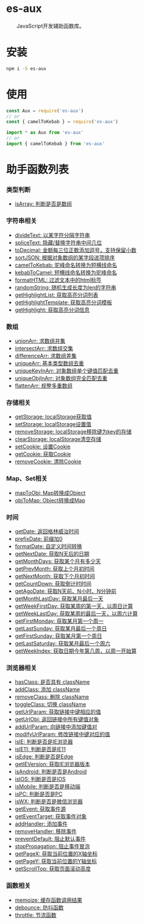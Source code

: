 # es-aux
&emsp;&emsp;JavaScript开发辅助函数库。

# 安装
```bash
npm i -S es-aux
```

# 使用
```js
const Aux = require('es-aux')
// or
const { camelToKebab } = require('es-aux')

import * as Aux from 'es-aux'
// or
import { camelToKebab } from 'es-aux'
```

# 助手函数列表

### 类型判断
* [isArray: 判断是否是数组](https://github.com/staven630/es-aux/blob/master/docs/type.md#isArray)
### 字符串相关
* [divideText: 以某字符分隔字符串](https://github.com/staven630/es-aux/blob/master/docs/string.md#divideText)
* [spliceText: 隐藏/替换字符串中间几位](https://github.com/staven630/es-aux/blob/master/docs/string.md#spliceText)
* [toDecimal: 金额每三位正数添加逗号，支持保留小数](https://github.com/staven630/es-aux/blob/master/docs/string.md#toDecimal)
* [sortJSON: 根据对象数组的某字段进项排序](https://github.com/staven630/es-aux/blob/master/docs/string.md#sortJSON)
* [camelToKebab: 驼峰命名转换为短横线命名](https://github.com/staven630/es-aux/blob/master/docs/string.md#camelToKebab)
* [kebabToCamel: 短横线命名转换为驼峰命名](https://github.com/staven630/es-aux/blob/master/docs/string.md#kebabToCamel)
* [formatHTML: 过滤文本中的html标签](https://github.com/staven630/es-aux/blob/master/docs/string.md#formatHTML)
* [randomString: 随机生成长度为len的字符串](https://github.com/staven630/es-aux/blob/master/docs/string.md#randomString)
* [getHighlightList: 获取高亮分词列表](https://github.com/staven630/es-aux/blob/master/docs/string.md#getHighlightList)
* [getHighlightTemplate: 获取高亮分词模板](https://github.com/staven630/es-aux/blob/master/docs/string.md#getHighlightTemplate)
* [getHighlight: 获取高亮分词信息](https://github.com/staven630/es-aux/blob/master/docs/string.md#getHighlight)
### 数组
* [unionArr: 求数组并集](https://github.com/staven630/es-aux/blob/master/docs/array.md#unionArr)
* [intersectArr: 求数组交集](https://github.com/staven630/es-aux/blob/master/docs/array.md#intersectArr)
* [differenceArr: 求数组差集](https://github.com/staven630/es-aux/blob/master/docs/array.md#differenceArr)
* [uniqueArr: 基本类型数组去重](https://github.com/staven630/es-aux/blob/master/docs/array.md#uniqueArr)
* [uniqueKeyInArr: 对象数组单个键值匹配去重](https://github.com/staven630/es-aux/blob/master/docs/array.md#uniqueKeyInArr)
* [uniqueObjInArr: 对象数组完全匹配去重](https://github.com/staven630/es-aux/blob/master/docs/array.md#uniqueObjInArr)
* [flattenArr: 规整多重数组](https://github.com/staven630/es-aux/blob/master/docs/array.md#flattenArr)
### 存储相关
* [getStorage: localStorage获取值](https://github.com/staven630/es-aux/blob/master/docs/storage.md#getStorage)
* [setStorage: localStorage设置值](https://github.com/staven630/es-aux/blob/master/docs/storage.md#setStorage)
* [removeStorage: localStorage移除键为key的存储](https://github.com/staven630/es-aux/blob/master/docs/storage.md#removeStorage)
* [clearStorage: localStorage清空存储](https://github.com/staven630/es-aux/blob/master/docs/storage.md#clearStorage)
* [setCookie: 设置Cookie](https://github.com/staven630/es-aux/blob/master/docs/storage.md#setCookie)
* [getCookie: 获取Cookie](https://github.com/staven630/es-aux/blob/master/docs/storage.md#getCookie)
* [removeCookie: 清除Cookie](https://github.com/staven630/es-aux/blob/master/docs/storage.md#removeCookie)
### Map、Set相关
* [mapToObj: Map转换成Object](https://github.com/staven630/es-aux/blob/master/docs/map.md#mapToObj)
* [objToMap: Object转换成Map](https://github.com/staven630/es-aux/blob/master/docs/map.md#objToMap)
### 时间
* [getDate: 返回格林威治时间](https://github.com/staven630/es-aux/blob/master/docs/date.md#getDate)
* [prefixDate: 前缀加0](https://github.com/staven630/es-aux/blob/master/docs/date.md#prefixDate)
* [formatDate: 自定义时间转换](https://github.com/staven630/es-aux/blob/master/docs/date.md#formatDate)
* [getNextDate: 获取N天后的日期](https://github.com/staven630/es-aux/blob/master/docs/date.md#getNextDate)
* [getMonthDays: 获取某个月有多少天](https://github.com/staven630/es-aux/blob/master/docs/date.md#getMonthDays)
* [getPrevMonth: 获取上个月初时间](https://github.com/staven630/es-aux/blob/master/docs/date.md#getPrevMonth)
* [getNextMonth: 获取下个月初时间](https://github.com/staven630/es-aux/blob/master/docs/date.md#getNextMonth)
* [getCountDown: 获取倒计时时间](https://github.com/staven630/es-aux/blob/master/docs/date.md#getCountDown)
* [getAgoDate: 获取N天前、N小时、N分钟前](https://github.com/staven630/es-aux/blob/master/docs/date.md#getAgoDate)
* [getMonthLastDay: 获取某月最后一天](https://github.com/staven630/es-aux/blob/master/docs/date.md#getMonthLastDay)
* [getWeekFirstDay: 获取某周的第一天，以周日计算](https://github.com/staven630/es-aux/blob/master/docs/date.md#getWeekFirstDay)
* [getWeekLastDay: 获取某周的最后一天，以周六计算](https://github.com/staven630/es-aux/blob/master/docs/date.md#getWeekLastDay)
* [getFirstMonday: 获取某月第一个周一](https://github.com/staven630/es-aux/blob/master/docs/date.md#getFirstMonday)
* [getLastSunday: 获取某月最后一个周日](https://github.com/staven630/es-aux/blob/master/docs/date.md#getLastSunday)
* [getFirstSunday: 获取某月第一个周日](https://github.com/staven630/es-aux/blob/master/docs/date.md#getFirstSunday)
* [getLastSaturday: 获取某月最后一个周六](https://github.com/staven630/es-aux/blob/master/docs/date.md#getLastSaturday)
* [getWeekIndex: 获取日期今年第几周，以周一开始算](https://github.com/staven630/es-aux/blob/master/docs/date.md#getWeekIndex)
### 浏览器相关
* [hasClass: 是否具有 className](https://github.com/staven630/es-aux/blob/master/docs/browser.md#hasClass)
* [addClass: 添加 className](https://github.com/staven630/es-aux/blob/master/docs/browser.md#addClass)
* [removeClass: 删除 className](https://github.com/staven630/es-aux/blob/master/docs/browser.md#removeClass)
* [toggleClass: 切换 className](https://github.com/staven630/es-aux/blob/master/docs/browser.md#toggleClass)
* [getUrlParam: 获取链接中键相应的值](https://github.com/staven630/es-aux/blob/master/docs/browser.md#getUrlParam)
* [getUrlObj: 返回链接中所有键值对象](https://github.com/staven630/es-aux/blob/master/docs/browser.md#getUrlObj)
* [addUrlParam: 向链接中添加键值对](https://github.com/staven630/es-aux/blob/master/docs/browser.md#addUrlParam)
* [modifyUrlParam: 修改链接中键对应的值](https://github.com/staven630/es-aux/blob/master/docs/browser.md#modifyUrlParam)
* [isIE: 判断是否是IE浏览器](https://github.com/staven630/es-aux/blob/master/docs/browser.md#isIE)
* [isIE11: 判断是否是IE11](https://github.com/staven630/es-aux/blob/master/docs/browser.md#isIE11)
* [isEdge: 判断是否是Edge](https://github.com/staven630/es-aux/blob/master/docs/browser.md#isEdge)
* [getIEVersion: 获取IE浏览器版本](https://github.com/staven630/es-aux/blob/master/docs/browser.md#getIEVersion)
* [isAndroid: 判断是否是Android](https://github.com/staven630/es-aux/blob/master/docs/browser.md#isAndroid)
* [isIOS: 判断是否是IOS](https://github.com/staven630/es-aux/blob/master/docs/browser.md#isIOS)
* [isMobile: 判断是否是移动端](https://github.com/staven630/es-aux/blob/master/docs/browser.md#isMobile)
* [isPC: 判断是否是PC](https://github.com/staven630/es-aux/blob/master/docs/browser.md#isPC)
* [isWX: 判断是否是微信浏览器](https://github.com/staven630/es-aux/blob/master/docs/browser.md#isWX)
* [getEvent: 获取事件源](https://github.com/staven630/es-aux/blob/master/docs/browser.md#getEvent)
* [getEventTarget: 获取事件对象](https://github.com/staven630/es-aux/blob/master/docs/browser.md#getEventTarget)
* [addHandler: 添加事件](https://github.com/staven630/es-aux/blob/master/docs/browser.md#addHandler)
* [removeHandler: 移除事件](https://github.com/staven630/es-aux/blob/master/docs/browser.md#removeHandler)
* [preventDefault: 阻止默认事件](https://github.com/staven630/es-aux/blob/master/docs/browser.md#preventDefault)
* [stopPropagation: 阻止事件冒泡](https://github.com/staven630/es-aux/blob/master/docs/browser.md#stopPropagation)
* [getPageX: 获取当前位置的X轴坐标](https://github.com/staven630/es-aux/blob/master/docs/browser.md#getPageX)
* [getPageY: 获取当前位置的Y轴坐标](https://github.com/staven630/es-aux/blob/master/docs/browser.md#getPageY)
* [getScrollTop: 获取页面滚动高度](https://github.com/staven630/es-aux/blob/master/docs/browser.md#getScrollTop)
### 函数相关
* [memoize: 缓存函数调用结果](https://github.com/staven630/es-aux/blob/master/docs/function.md#memoize)
* [debounce: 防抖函数](https://github.com/staven630/es-aux/blob/master/docs/function.md#debounce)
* [throttle: 节流函数](https://github.com/staven630/es-aux/blob/master/docs/function.md#throttle)
